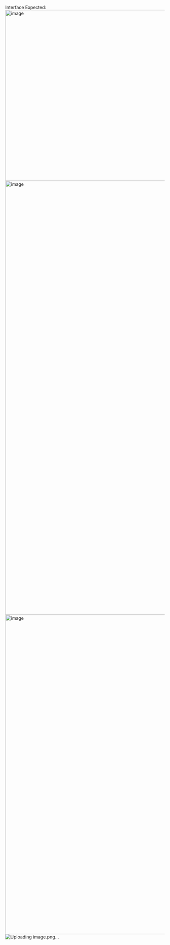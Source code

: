 Interface Expected:
<img width="873" height="540" alt="image" src="https://github.com/user-attachments/assets/ef7e1399-3806-42ad-9c91-1bbf254017f0" />
<img width="1269" height="1371" alt="image" src="https://github.com/user-attachments/assets/bf33d261-e4fc-4a78-a672-9ece23a32586" />
<img width="864" height="1009" alt="image" src="https://github.com/user-attachments/assets/a5559b60-8b5a-4542-ac1b-e44280a288a9" />
![Uploading image.png…]()
